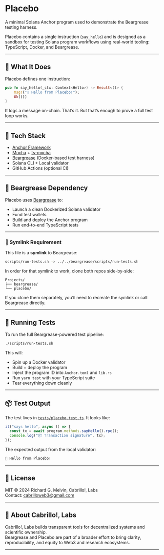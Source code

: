 # Placebo

A minimal Solana Anchor program used to demonstrate the Beargrease testing harness.

Placebo contains a single instruction (`say_hello`) and is designed as a sandbox for testing Solana program workflows using real-world tooling: TypeScript, Docker, and Beargrease.

---

## 🧪 What It Does

Placebo defines one instruction:

```rust
pub fn say_hello(_ctx: Context<Hello>) -> Result<()> {
    msg!("👋 Hello from Placebo!");
    Ok(())
}
```

It logs a message on-chain. That’s it. But that’s enough to prove a full test loop works.

---

## 🧰 Tech Stack

- [Anchor Framework](https://book.anchor-lang.com/)  
- [Mocha](https://mochajs.org/) + [ts-mocha](https://www.npmjs.com/package/ts-mocha)
- [Beargrease](https://github.com/rgmelvin/beargrease-by-cabrillo) (Docker-based test harness)
- Solana CLI + Local validator
- GitHub Actions (optional CI)

---

## 🐻 Beargrease Dependency

Placebo uses [Beargrease](https://github.com/rgmelvin/beargrease-by-cabrillo) to:

- Launch a clean Dockerized Solana validator
- Fund test wallets
- Build and deploy the Anchor program
- Run end-to-end TypeScript tests

---

### 🧷 Symlink Requirement

This file is a **symlink** to Beargrease:

```bash
scripts/run-tests.sh -> ../../beargrease/scripts/run-tests.sh
```

In order for that symlink to work, clone both repos side-by-side:

```
Projects/
├── beargrease/
└── placebo/
```

If you clone them separately, you’ll need to recreate the symlink or call Beargrease directly.

---

## 🚀 Running Tests

To run the full Beargrease-powered test pipeline:

```bash
./scripts/run-tests.sh
```

This will:
- Spin up a Docker validator
- Build + deploy the program
- Inject the program ID into `Anchor.toml` and `lib.rs`
- Run `yarn test` with your TypeScript suite
- Tear everything down cleanly

---

## 📦 Test Output

The test lives in [`tests/placebo.test.ts`](./tests/placebo.test.ts). It looks like:

```ts
it("says hello", async () => {
  const tx = await program.methods.sayHello().rpc();
  console.log("📦 Transaction signature", tx);
});
```

The expected output from the local validator:

```bash
👋 Hello from Placebo!
```

---

## 📝 License

MIT © 2024 Richard G. Melvin, Cabrillo!, Labs  
Contact: [cabrilloweb3@gmail.com](mailto:cabrilloweb3@gmail.com)

---

## 💬 About Cabrillo!, Labs

Cabrillo!, Labs builds transparent tools for decentralized systems and scientific ownership.  
Beargrease and Placebo are part of a broader effort to bring clarity, reproducibility, and equity to Web3 and research ecosystems.

---